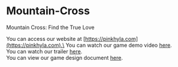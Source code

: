 # Mountain-Cross
Mountain Cross: Find the True Love

You can access our website at [https://pinkhyla.com](https://pinkhyla.com).\
You can watch our game demo video [here](https://youtu.be/tJ6TuttIhdw).\
You can watch our trailer [here](https://youtu.be/oVw7Okjke5E).\
You can view our game design document [here](https://docs.google.com/document/d/15_1LBL96WOcAeiQWGnfChfjGUiWIYsDfaxcp7SK6QAQ/edit?usp=sharing).
